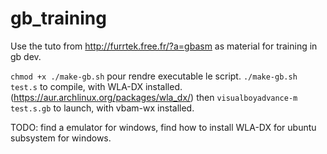 # gb_training

Use the tuto from http://furrtek.free.fr/?a=gbasm as material for training in gb dev.

`chmod +x ./make-gb.sh` pour rendre executable le script.
`./make-gb.sh test.s` to compile, with WLA-DX installed. (https://aur.archlinux.org/packages/wla_dx/)
then `visualboyadvance-m test.s.gb` to launch, with vbam-wx installed. 

TODO: find a emulator for windows, find how to install WLA-DX for ubuntu subsystem for windows.
